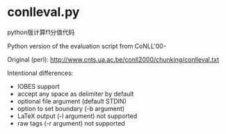 # conlleval.py
python版计算f1分值代码

Python version of the evaluation script from CoNLL'00-

Original (perl): http://www.cnts.ua.ac.be/conll2000/chunking/conlleval.txt

Intentional differences:

- IOBES support
- accept any space as delimiter by default
- optional file argument (default STDIN)
- option to set boundary (-b argument)
- LaTeX output (-l argument) not supported
- raw tags (-r argument) not supported
